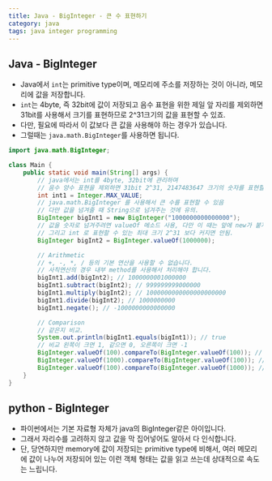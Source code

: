 ```yaml
---
title: Java - BigInteger - 큰 수 표현하기
category: java
tags: java integer programming
---
```


## Java - BigInteger

- Java에서 `int`는 primitive type이며, 메모리에 주소를 저장하는 것이 아니라, 메모리에 값을 저장합니다.
- `int`는 4byte, 즉 32bit에 값이 저장되고 음수 표현을 위한 제일 앞 자리를 제외하면 31bit를 사용해서 크기를 표현하므로 2^31크기의 값을 표현할 수 있죠.
- 다만, 필요에 따라서 이 값보다 큰 값을 사용해야 하는 경우가 있습니다. 
- 그럴때는 `java.math.BigInteger`를 사용하면 됩니다.

```java
import java.math.BigInteger;

class Main {
    public static void main(String[] args) {
        // java에서는 int를 4byte, 32bit에 관리하며
        // 음수 양수 표현을 제외하면 31bit 2^31, 2147483647 크기의 숫자를 표현할 수 있음.
        int int1 = Integer.MAX_VALUE;
        // java.math.BigInteger 를 사용해서 큰 수를 표현할 수 있음
        // 다만 값을 넘겨줄 때 String으로 넘겨주는 것에 유의.
        BigInteger bigInt1 = new BigInteger("1000000000000000");
        // 값을 숫자로 넘겨주려면 valueOf 메소드 사용, 다만 이 때는 앞에 new가 붙지 않음.
        // 그리고 int 로 표현할 수 있는 최대 크기 2^31 보다 커지면 안됨.
        BigInteger bigInt2 = BigInteger.valueOf(1000000);

        // Arithmetic
        // +, -, *, / 등의 기본 연산을 사용할 수 없습니다.
        // 사칙연산의 경우 내부 method를 사용해서 처리해야 합니다.
        bigInt1.add(bigInt2); // 1000000001000000
        bigInt1.subtract(bigInt2); // 999999999000000
        bigInt1.multiply(bigInt2); // 1000000000000000000000
        bigInt1.divide(bigInt2); // 1000000000
        bigInt1.negate(); // -1000000000000000

        // Comparison
        // 같은지 비교.
        System.out.println(bigInt1.equals(bigInt1)); // true
        // 비교 왼쪽이 크면 1, 같으면 0, 오른쪽이 크면 -1
        BigInteger.valueOf(100).compareTo(BigInteger.valueOf(100)); // 0 
        BigInteger.valueOf(1000).compareTo(BigInteger.valueOf(100)); //1
        BigInteger.valueOf(100).compareTo(BigInteger.valueOf(1000)); // -1
    }
}
```

## python - BigInteger

- 파이썬에서는 기본 자료형 자체가 java의 BigInteger같은 아이입니다.
- 그래서 자리수를 고려하지 않고 값을 막 집어넣어도 알아서 다 인식합니다.
- 단, 당연하지만 memory에 값이 저장되는 primitive type에 비해서, 여러 메모리에 값이 나누어 저장되어 있는 이런 객체 형태는 값을 읽고 쓰는데 상대적으로 속도는 느립니다.
